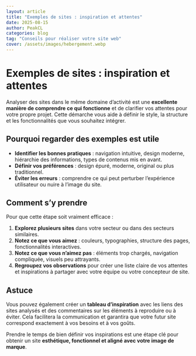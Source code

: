```yaml
---
layout: article
title: "Exemples de sites : inspiration et attentes"
date: 2025-08-15
author: PeakCL
categories: blog
tag: "Conseils pour réaliser votre site web"
cover: /assets/images/hebergement.webp
---
```


# Exemples de sites : inspiration et attentes

Analyser des sites dans le même domaine d’activité est une **excellente manière de comprendre ce qui fonctionne** et de clarifier vos attentes pour votre propre projet. Cette démarche vous aide à définir le style, la structure et les fonctionnalités que vous souhaitez intégrer.  

## Pourquoi regarder des exemples est utile

- **Identifier les bonnes pratiques** : navigation intuitive, design moderne, hiérarchie des informations, types de contenus mis en avant.  
- **Définir vos préférences** : design épuré, moderne, original ou plus traditionnel.  
- **Éviter les erreurs** : comprendre ce qui peut perturber l’expérience utilisateur ou nuire à l’image du site.  

## Comment s’y prendre

Pour que cette étape soit vraiment efficace :  
1. **Explorez plusieurs sites** dans votre secteur ou dans des secteurs similaires.  
2. **Notez ce que vous aimez** : couleurs, typographies, structure des pages, fonctionnalités interactives.  
3. **Notez ce que vous n’aimez pas** : éléments trop chargés, navigation compliquée, visuels peu attrayants.  
4. **Regroupez vos observations** pour créer une liste claire de vos attentes et inspirations à partager avec votre équipe ou votre concepteur de site.  

## Astuce

Vous pouvez également créer un **tableau d’inspiration** avec les liens des sites analysés et des commentaires sur les éléments à reproduire ou à éviter. Cela facilitera la communication et garantira que votre futur site correspond exactement à vos besoins et à vos goûts.  

Prendre le temps de bien définir vos inspirations est une étape clé pour obtenir un site **esthétique, fonctionnel et aligné avec votre image de marque**.
